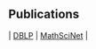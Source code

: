 

## Publications

| <a href="https://dblp.org/pid/173/9154.html">DBLP</a> | <a href="https://dblp.org/pid/173/9154.html">MathSciNet</a> | 



